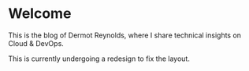 # Welcome

This is the blog of Dermot Reynolds, where I share technical insights on Cloud & DevOps.

This is currently undergoing a redesign to fix the layout.



